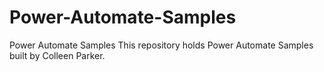 # Power-Automate-Samples
Power Automate Samples
This repository holds Power Automate Samples built by Colleen Parker.

